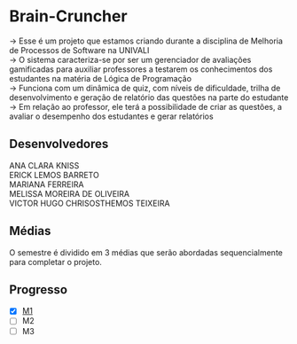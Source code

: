 # Brain-Cruncher
-> Esse é um projeto que estamos criando durante a disciplina de Melhoria de Processos de Software na UNIVALI<br>
-> O sistema caracteriza-se por ser um gerenciador de avaliações gamificadas para auxiliar professores a testarem os conhecimentos dos estudantes na matéria de Lógica de Programação<br>
-> Funciona com um dinâmica de quiz, com níveis de dificuldade, trilha de desenvolvimento  e geração de relatório das questões na parte do estudante<br>
-> Em relação ao professor, ele terá a possibilidade de criar as questões, a avaliar o desempenho dos estudantes e gerar relatórios<br>
## Desenvolvedores
ANA CLARA KNISS<br>
ERICK LEMOS BARRETO<br>
MARIANA FERREIRA<br>
MELISSA MOREIRA DE OLIVEIRA<br>
VICTOR HUGO CHRISOSTHEMOS TEIXEIRA<br>
## Médias
O semestre é dividido em 3 médias que serão abordadas sequencialmente para completar o projeto.<br>
## Progresso
- [x] [M1](./M1)<br>
- [ ] M2<br>
- [ ] M3<br>
